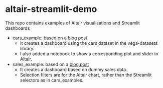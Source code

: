 # altair-streamlit-demo

This repo contains examples of Altair visualisations and Streamlit dashboards

* cars_example: based on a [blog post](https://sakizo-blog.com/en/586/).
  * It creates a dashboard using the cars dataset in the vega-datasets library.
  * I also added a notebook to show a corresponding plot and slider in Altair.
* sales_example: based on a [blog post](https://blog.streamlit.io/drill-downs-and-filtering-with-streamlit-and-altair/)
  * It creates a dashboard based on dummy sales data.
  * Selection filters are for the Altair chart, rather than the Streamlit selectors as in cars_examples.